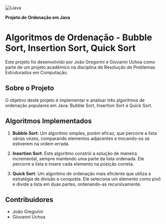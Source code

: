 
<img align="center" alt="IJava"  src="https://img.shields.io/badge/Java-ED8B00?style=for-the-badge&logo=openjdk&logoColor=white"> 

**Projeto de Ordenação em Java** 

# Algoritmos de Ordenação - Bubble Sort, Insertion Sort, Quick Sort

Este projeto foi desenvolvido por João Gregorini e Giovanni Uchoa como parte de um projeto acadêmico na disciplina de Resolução de Problemas Estruturados em Computação.

## Sobre o Projeto

O objetivo deste projeto é implementar e analisar três algoritmos de ordenação populares em Java: Bubble Sort, Insertion Sort e Quick Sort. 

## Algoritmos Implementados

1. **Bubble Sort**: Um algoritmo simples, porém eficaz, que percorre a lista várias vezes, comparando elementos adjacentes e trocando-os se estiverem na ordem errada.

2. **Insertion Sort**: Este algoritmo constrói a solução de maneira incremental, sempre mantendo uma parte da lista ordenada. Ele percorre a lista e insere cada elemento na posição correta.

3. **Quick Sort**: Um algoritmo de ordenação mais eficiente que utiliza a estratégia de divisão e conquista. Ele seleciona um elemento como pivô e divide a lista em duas partes, ordenando-as recursivamente.

## Contribuidores

- João Gregorini
- Giovanni Uchoa
